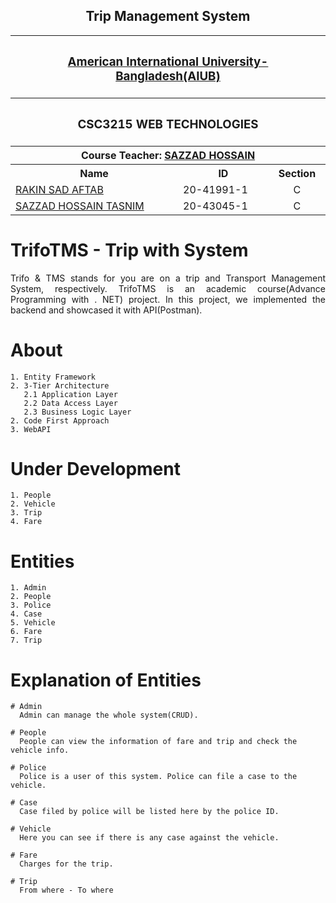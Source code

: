 <p align="center">
<h2 align="center">Trip Management System</h2>
<table align="center">
  <tr>
  	<th colspan="4"><h3><a href="https://www.aiub.edu">American International University-Bangladesh(AIUB)</a></h3></th>
  </tr>
  
  <tr>
  	<th colspan="4"><h3>CSC3215	WEB TECHNOLOGIES</h3></th>
  </tr>
  
  <tr>
  	<th colspan="4">Course Teacher: <a href="https://github.com/hsazzad-prog">SAZZAD HOSSAIN</a></th>
  </tr>
  
  <tr>
    <th>Name</th>
    <th>ID</th>
    <th>Section</th>
  </tr>
  
  <tr>
    <td><a href="https://github.com/aftabrakinsad">RAKIN SAD AFTAB</a></td>
    <td>20-41991-1</td>
    <td align="center">C</td>
  </tr>
  
  <tr>
    <td><a href="https://github.com/SAZZAD-HT">SAZZAD HOSSAIN TASNIM</a></td>
    <td>20-43045-1</td>
    <td align="center">C</td>
  </tr>
</table>
</p>

# TrifoTMS - Trip with System
<p align="justify">Trifo & TMS stands for you are on a trip and Transport Management System, respectively. TrifoTMS is an academic course(Advance Programming with . NET) project. In this project, we implemented the backend and showcased it with API(Postman).<p>
  
  # About
    1. Entity Framework
    2. 3-Tier Architecture
       2.1 Application Layer
       2.2 Data Access Layer
       2.3 Business Logic Layer
    2. Code First Approach
    3. WebAPI

  # Under Development
    1. People
    2. Vehicle
    3. Trip
    4. Fare

  # Entities
    1. Admin
    2. People
    3. Police
    4. Case
    5. Vehicle
    6. Fare
    7. Trip

  # Explanation of Entities
    # Admin
      Admin can manage the whole system(CRUD).
      
    # People
      People can view the information of fare and trip and check the vehicle info.
      
    # Police
      Police is a user of this system. Police can file a case to the vehicle.
      
    # Case
      Case filed by police will be listed here by the police ID.
      
    # Vehicle
      Here you can see if there is any case against the vehicle.
      
    # Fare
      Charges for the trip.
      
    # Trip
      From where - To where
